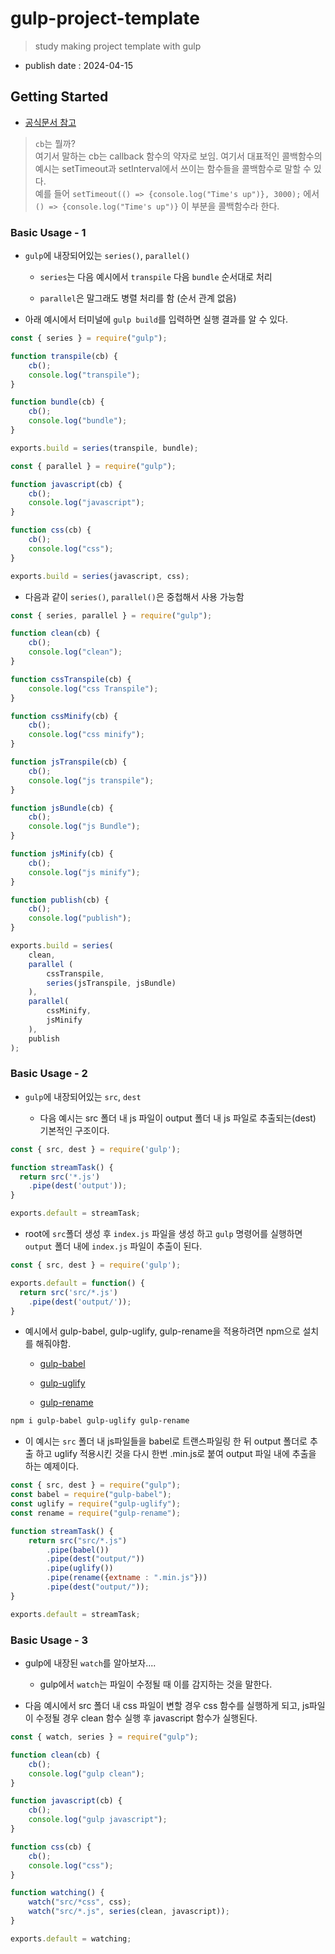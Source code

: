 # gulp-project-template

> study making project template with gulp

- publish date : 2024-04-15


## Getting Started

- [공식문서 참고](https://gulpjs.com/docs/en/getting-started/quick-start)

> `cb`는 뭘까? <br />
> 여기서 말하는 cb는 callback 함수의 약자로 보임. 여기서 대표적인 콜백함수의 예시는 setTimeout과 setInterval에서 쓰이는 함수들을 콜백함수로 말할 수 있다. <br />
> 예를 들어 `setTimeout(() => {console.log("Time's up")}, 3000);` 에서 `() => {console.log("Time's up")}` 이 부분을 콜백함수라 한다.

### Basic Usage - 1

- `gulp`에 내장되어있는 `series()`, `parallel()`

    * `series`는 다음 예시에서 `transpile` 다음 `bundle` 순서대로 처리
    
    * `parallel`은 말그래도 병렬 처리를 함 (순서 관계 없음)

- 아래 예시에서 터미널에 `gulp build`를 입력하면 실행 결과를 알 수 있다.    

```javascript
const { series } = require("gulp");

function transpile(cb) {
    cb();
    console.log("transpile");
}

function bundle(cb) {
    cb();
    console.log("bundle");
}

exports.build = series(transpile, bundle);
```

```javascript
const { parallel } = require("gulp");

function javascript(cb) {
    cb();
    console.log("javascript");
}

function css(cb) {
    cb();
    console.log("css");
}

exports.build = series(javascript, css);
```

- 다음과 같이 `series()`, `parallel()`은 중첩해서 사용 가능함

```javascript
const { series, parallel } = require("gulp");

function clean(cb) {
    cb();
    console.log("clean");
}

function cssTranspile(cb) {
    console.log("css Transpile");
}

function cssMinify(cb) {
    cb();
    console.log("css minify");
}

function jsTranspile(cb) {
    cb();
    console.log("js transpile");
}

function jsBundle(cb) {
    cb();
    console.log("js Bundle");
}

function jsMinify(cb) {
    cb();
    console.log("js minify");
}

function publish(cb) {
    cb();
    console.log("publish");
}

exports.build = series(
    clean,
    parallel (
        cssTranspile,
        series(jsTranspile, jsBundle)
    ),
    parallel(
        cssMinify,
        jsMinify
    ),
    publish
);
```

### Basic Usage - 2

- `gulp`에 내장되어있는 `src`, `dest` 

    * 다음 예시는 src 폴더 내 js 파일이 output 폴더 내 js 파일로 추출되는(dest) 기본적인 구조이다.

```javascript
const { src, dest } = require('gulp');

function streamTask() {
  return src('*.js')
    .pipe(dest('output'));
}

exports.default = streamTask;
``` 

- root에 `src`폴더 생성 후 `index.js` 파일을 생성 하고 `gulp` 명령어를 실행하면 `output` 폴더 내에 `index.js` 파일이 추출이 된다.

```javascript
const { src, dest } = require('gulp');

exports.default = function() {
  return src('src/*.js')
    .pipe(dest('output/'));
}
```

- 예시에서 gulp-babel, gulp-uglify, gulp-rename을 적용하려면 npm으로 설치를 해줘야함.

    * [gulp-babel](https://www.npmjs.com/package/gulp-babel)

    * [gulp-uglify](https://www.npmjs.com/package/gulp-uglify)

    * [gulp-rename](https://www.npmjs.com/package/gulp-uglify)

```bash
npm i gulp-babel gulp-uglify gulp-rename
```

- 이 예시는 `src` 폴더 내 js파일들을 babel로 트랜스파일링 한 뒤 output 폴더로 추출 하고 uglify 적용시킨 것을 다시 한번 .min.js로 붙여 output 파일 내에 추출을 하는 예제이다.

```javascript
const { src, dest } = require("gulp");
const babel = require("gulp-babel");
const uglify = require("gulp-uglify");
const rename = require("gulp-rename");

function streamTask() {
    return src("src/*.js")
        .pipe(babel())
        .pipe(dest("output/"))
        .pipe(uglify())
        .pipe(rename({extname : ".min.js"}))
        .pipe(dest("output/"));
}

exports.default = streamTask;
```

### Basic Usage - 3

- gulp에 내장된 `watch`를 알아보자.... 

    * gulp에서 `watch`는 파일이 수정될 때 이를 감지하는 것을 말한다. 

- 다음 예시에서 src 폴더 내 css 파일이 변할 경우 css 함수를 실행하게 되고, js파일이 수정될 경우 clean 함수 실행 후 javascript 함수가 실행된다.

```javascript
const { watch, series } = require("gulp");

function clean(cb) {
    cb();
    console.log("gulp clean");
}

function javascript(cb) {
    cb();
    console.log("gulp javascript");
}

function css(cb) {
    cb();
    console.log("css");
}

function watching() {
    watch("src/*css", css);
    watch("src/*.js", series(clean, javascript));
}

exports.default = watching;
```
